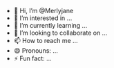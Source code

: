 - 👋 Hi, I’m @Merlyjane
- 👀 I’m interested in ...
- 🌱 I’m currently learning ...
- 💞️ I’m looking to collaborate on ...
- 📫 How to reach me ...
- 😄 Pronouns: ...
- ⚡ Fun fact: ...

<!---
Merlyjane/Merlyjane is a ✨ special ✨ repository because its `README.md` (this file) appears on your GitHub profile.
You can click the Preview link to take a look at your changes.
--->
